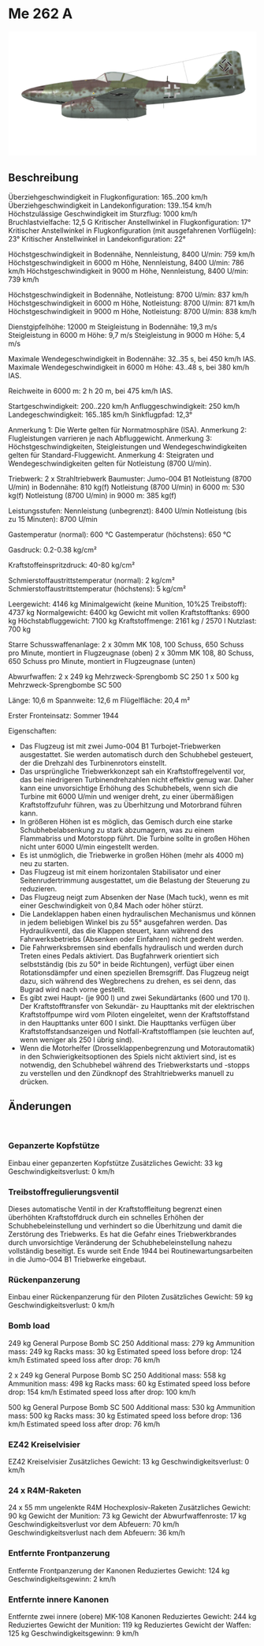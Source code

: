 ﻿# Me 262 A

![me262a](../images/me262a.png)

## Beschreibung

Überziehgeschwindigkeit in Flugkonfiguration: 165..200 km/h
Überziehgeschwindigkeit in Landekonfiguration: 139..154 km/h
Höchstzulässige Geschwindigkeit im Sturzflug: 1000 km/h
Bruchlastvielfache: 12,5 G
Kritischer Anstellwinkel in Flugkonfiguration: 17°
Kritischer Anstellwinkel in Flugkonfiguration (mit ausgefahrenen Vorflügeln): 23°
Kritischer Anstellwinkel in Landekonfiguration: 22°

Höchstgeschwindigkeit in Bodennähe, Nennleistung, 8400 U/min: 759 km/h
Höchstgeschwindigkeit in 6000 m Höhe, Nennleistung, 8400 U/min: 786 km/h
Höchstgeschwindigkeit in 9000 m Höhe, Nennleistung, 8400 U/min: 739 km/h

Höchstgeschwindigkeit in Bodennähe, Notleistung: 8700 U/min: 837 km/h
Höchstgeschwindigkeit in 6000 m Höhe, Notleistung: 8700 U/min: 871 km/h
Höchstgeschwindigkeit in 9000 m Höhe, Notleistung: 8700 U/min: 838 km/h

Dienstgipfelhöhe: 12000 m
Steigleistung in Bodennähe: 19,3 m/s
Steigleistung in 6000 m Höhe: 9,7 m/s
Steigleistung in 9000 m Höhe: 5,4 m/s

Maximale Wendegeschwindigkeit in Bodennähe: 32..35 s, bei 450 km/h IAS.
Maximale Wendegeschwindigkeit in 6000 m Höhe: 43..48 s, bei 380 km/h IAS.

Reichweite in 6000 m: 2 h 20 m, bei 475 km/h IAS.

Startgeschwindigkeit: 200..220 km/h
Anfluggeschwindigkeit: 250 km/h
Landegeschwindigkeit: 165..185 km/h
Sinkflugpfad: 12,3°

Anmerkung 1: Die Werte gelten für Normatmosphäre (ISA).
Anmerkung 2: Flugleistungen varrieren je nach Abfluggewicht.
Anmerkung 3: Höchstgeschwindigkeiten, Steigleistungen und Wendegeschwindigkeiten gelten für Standard-Fluggewicht.
Anmerkung 4: Steigraten und Wendegeschwindigkeiten gelten für Notleistung (8700 U/min).

Triebwerk: 2 x Strahltriebwerk
Baumuster: Jumo-004 B1
Notleistung (8700 U/min) in Bodennähe: 810 kg(f)
Notleistung (8700 U/min) in 6000 m: 530 kg(f)
Notleistung (8700 U/min) in 9000 m: 385 kg(f)

Leistungsstufen:
Nennleistung (unbegrenzt): 8400 U/min
Notleistung (bis zu 15 Minuten): 8700 U/min

Gastemperatur (normal): 600 °C
Gastemperatur (höchstens): 650 °C

Gasdruck: 0.2-0.38 kg/cm²

Kraftstoffeinspritzdruck: 40-80 kg/cm²

Schmierstoffaustrittstemperatur (normal): 2 kg/cm²
Schmierstoffaustrittstemperatur (höchstens): 5 kg/cm²

Leergewicht:  4146 kg
Minimalgewicht (keine Munition, 10%25 Treibstoff): 4737 kg
Normalgewicht: 6400 kg
Gewicht mit vollen Kraftstofftanks: 6900 kg
Höchstabfluggewicht: 7100 kg
Kraftstoffmenge: 2161 kg / 2570 l
Nutzlast: 700 kg

Starre Schusswaffenanlage:
2 x 30mm MK 108, 100 Schuss, 650 Schuss pro Minute, montiert in Flugzeugnase (oben)
2 x 30mm MK 108, 80 Schuss, 650 Schuss pro Minute, montiert in Flugzeugnase (unten)

Abwurfwaffen:
2 x 249 kg Mehrzweck-Sprengbomb SC 250
1 x 500 kg Mehrzweck-Sprengbombe SС 500

Länge: 10,6 m
Spannweite: 12,6 m
Flügelfläche: 20,4 m²

Erster Fronteinsatz: Sommer 1944

Eigenschaften:
- Das Flugzeug ist mit zwei Jumo-004 B1 Turbojet-Triebwerken ausgestattet. Sie werden automatisch durch den Schubhebel gesteuert, der die Drehzahl des Turbinenrotors einstellt.
- Das ursprüngliche Triebwerkkonzept sah ein Kraftstoffregelventil vor, das bei niedrigeren Turbinendrehzahlen nicht effektiv genug war. Daher kann eine unvorsichtige Erhöhung des Schubhebels, wenn sich die Turbine mit 6000 U/min und weniger dreht, zu einer übermäßigen Kraftstoffzufuhr führen, was zu Überhitzung und Motorbrand führen kann.
- In größeren Höhen ist es möglich, das Gemisch durch eine starke Schubhebelabsenkung zu stark abzumagern, was zu einem Flammabriss und Motorstopp führt. Die Turbine sollte in großen Höhen nicht unter 6000 U/min eingestellt werden.
- Es ist unmöglich, die Triebwerke in großen Höhen (mehr als 4000 m) neu zu starten.
- Das Flugzeug ist mit einem horizontalen Stabilisator und einer Seitenrudertrimmung ausgestattet, um die Belastung der Steuerung zu reduzieren.
- Das Flugzeug neigt zum Absenken der Nase (Mach tuck), wenn es mit einer Geschwindigkeit von 0,84 Mach oder höher stürzt.
- Die Landeklappen haben einen hydraulischen Mechanismus und können in jedem beliebigen Winkel bis zu 55° ausgefahren werden. Das Hydraulikventil, das die Klappen steuert, kann während des Fahrwerksbetriebs (Absenken oder Einfahren) nicht gedreht werden.
- Die Fahrwerksbremsen sind ebenfalls hydraulisch und werden durch Treten eines Pedals aktiviert. Das Bugfahrwerk orientiert sich selbstständig (bis zu 50° in beide Richtungen), verfügt über einen Rotationsdämpfer und einen speziellen Bremsgriff. Das Flugzeug neigt dazu, sich während des Wegbrechens zu drehen, es sei denn, das Bugrad wird nach vorne gestellt.
- Es gibt zwei Haupt- (je 900 l) und zwei Sekundärtanks (600 und 170 l). Der Kraftstofftransfer von Sekundär- zu Haupttanks mit der elektrischen Kraftstoffpumpe wird vom Piloten eingeleitet, wenn der Kraftstoffstand in den Haupttanks unter 600 l sinkt. Die Haupttanks verfügen über Kraftstoffstandsanzeigen und Notfall-Kraftstofflampen (sie leuchten auf, wenn weniger als 250 l übrig sind).
- Wenn die Motorhelfer (Drosselklappenbegrenzung und Motorautomatik) in den Schwierigkeitsoptionen des Spiels nicht aktiviert sind, ist es notwendig, den Schubhebel während des Triebwerkstarts und -stopps zu verstellen und den Zündknopf des Strahltriebwerks manuell zu drücken.

## Änderungen
﻿

### Gepanzerte Kopfstütze

Einbau einer gepanzerten Kopfstütze
Zusätzliches Gewicht: 33 kg
Geschwindigkeitsverlust: 0 km/h﻿

### Treibstoffregulierungsventil

Dieses automatische Ventil in der Kraftstoffleitung begrenzt einen überhöhten Kraftstoffdruck durch ein schnelles Erhöhen der Schubhebeleinstellung und verhindert so die Überhitzung und damit die Zerstörung des Triebwerks. Es hat die Gefahr eines Triebwerkbrandes durch unvorsichtige Veränderung der Schubhebeleinstellung nahezu vollständig beseitigt.
Es wurde seit Ende 1944 bei Routinewartungsarbeiten in die Jumo-004 B1 Triebwerke eingebaut.﻿

### Rückenpanzerung

Einbau einer Rückenpanzerung für den Piloten
Zusätzliches Gewicht: 59 kg
Geschwindigkeitsverlust: 0 km/h﻿

### Bomb load

249 kg General Purpose Bomb SC 250
Additional mass: 279 kg
Ammunition mass: 249 kg
Racks mass: 30 kg
Estimated speed loss before drop: 124 km/h
Estimated speed loss after drop: 76 km/h

2 x 249 kg General Purpose Bomb SC 250
Additional mass: 558 kg
Ammunition mass: 498 kg
Racks mass: 60 kg
Estimated speed loss before drop: 154 km/h
Estimated speed loss after drop: 100 km/h

500 kg General Purpose Bomb SC 500
Additional mass: 530 kg
Ammunition mass: 500 kg
Racks mass: 30 kg
Estimated speed loss before drop: 136 km/h
Estimated speed loss after drop: 76 km/h﻿

### EZ42 Kreiselvisier

EZ42 Kreiselvisier
Zusätzliches Gewicht: 13 kg
Geschwindigkeitsverlust: 0 km/h﻿

### 24 x R4M-Raketen

24 x 55 mm ungelenkte R4M Hochexplosiv-Raketen
Zusätzliches Gewicht: 90 kg
Gewicht der Munition: 73 kg
Gewicht der Abwurfwaffenroste: 17 kg
Geschwindigkeitsverlust vor dem Abfeuern: 70 km/h
Geschwindigkeitsverlust nach dem Abfeuern: 36 km/h﻿

### Entfernte Frontpanzerung

Entfernte Frontpanzerung der Kanonen
Reduziertes Gewicht: 124 kg
Geschwindigkeitsgewinn: 2 km/h﻿

### Entfernte innere Kanonen

Entfernte zwei innere (obere) MK-108 Kanonen
Reduziertes Gewicht: 244 kg
Reduziertes Gewicht der Munition: 119 kg
Reduziertes Gewicht der Waffen: 125 kg
Geschwindigkeitsgewinn: 9 km/h
